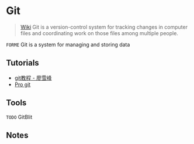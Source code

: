 # Git

> [Wiki](https://en.wikipedia.org/wiki/Git)
> Git is a version-control system for tracking changes in computer files and coordinating work on those files among multiple people.

`FORME` Git is a system for managing and storing data

## Tutorials

- [git教程 - 廖雪峰](https://www.liaoxuefeng.com/wiki/0013739516305929606dd18361248578c67b8067c8c017b000)
- [Pro git](https://progit.bootcss.com/)


## Tools
`TODO` GitBlit

## Notes

